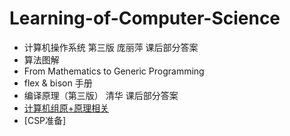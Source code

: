 # Learning-of-Computer-Science

- 计算机操作系统 第三版 庞丽萍 课后部分答案
- 算法图解
- From Mathematics to Generic Programming
- flex & bison 手册
- 编译原理（第三版） 清华 课后部分答案
- [计算机组原+原理相关](https://www.bilibili.com/video/av21376839/)
- [CSP准备]
